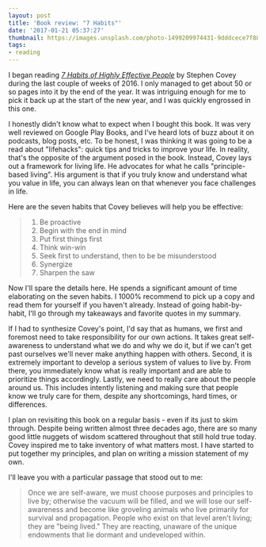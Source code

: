 ```yaml
---
layout: post
title: 'Book review: "7 Habits"'
date: '2017-01-21 05:37:27'
thumbnail: https://images.unsplash.com/photo-1499209974431-9dddcece7f88?auto=format&fit=crop&w=2500&q=80
tags:
- reading
---
```


I began reading [*7 Habits of Highly Effective People*](http://a.co/14ELSL3) by Stephen Covey during the last couple of weeks of 2016. I only managed to get about 50 or so pages into it by the end of the year. It was intriguing enough for me to pick it back up at the start of the new year, and I was quickly engrossed in this one.

I honestly didn't know what to expect when I bought this book. It was very well reviewed on Google Play Books, and I've heard lots of buzz about it on podcasts, blog posts, etc. To be honest, I was thinking it was going to be a read about "lifehacks": quick tips and tricks to improve your life. In reality, that's the opposite of the argument posed in the book. Instead, Covey lays out a framework for living life. He advocates for what he calls "principle-based living". His argument is that if you truly know and understand what you value in life, you can always lean on that whenever you face challenges in life.

Here are the seven habits that Covey believes will help you be effective:

> 1.  Be proactive
> 2.  Begin with the end in mind
> 3.  Put first things first
> 4.  Think win-win
> 5.  Seek first to understand, then to be be misunderstood
> 6.  Synergize
> 7.  Sharpen the saw

Now I'll spare the details here. He spends a significant amount of time elaborating on the seven habits. I 1000% recommend to pick up a copy and read them for yourself if you haven't already. Instead of going habit-by-habit, I'll go through my takeaways and favorite quotes in my summary.

If I had to synthesize Covey's point, I'd say that as humans, we first and foremost need to take responsibility for our own actions. It takes great self-awareness to understand what we do and why we do it, but if we can't get past ourselves we'll never make anything happen with others. Second, it is extremely important to develop a serious system of values to live by. From there, you immediately know what is really important and are able to prioritize things accordingly. Lastly, we need to really care about the people around us. This includes intently listening and making sure that people know we truly care for them, despite any shortcomings, hard times, or differences.

I plan on revisiting this book on a regular basis - even if its just to skim through. Despite being written almost three decades ago, there are so many good little nuggets of wisdom scattered throughout that still hold true today. Covey inspired me to take inventory of what matters most. I have started to put together my principles, and plan on writing a mission statement of my own. 

I'll leave you with a particular passage that stood out to me:

> Once we are self-aware, we must choose purposes and principles to live by; otherwise the vacuum will be filled, and we will lose our self-awareness and become like groveling animals who live primarily for survival and propagation. People who exist on that level aren’t living; they are "being lived." They are reacting, unaware of the unique endowments that lie dormant and undeveloped within.
